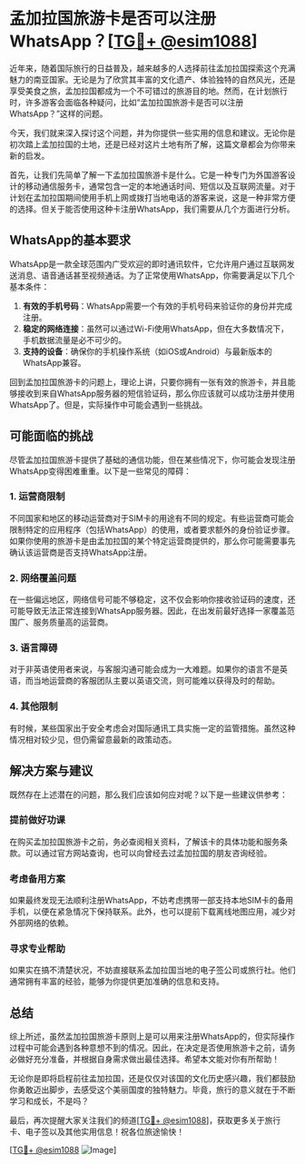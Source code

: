 # 孟加拉国旅游卡是否可以注册WhatsApp？[[TG💪+ @esim1088](https://t.me/s/esim1088)]

近年来，随着国际旅行的日益普及，越来越多的人选择前往孟加拉国探索这个充满魅力的南亚国家。无论是为了欣赏其丰富的文化遗产、体验独特的自然风光，还是享受美食之旅，孟加拉国都成为一个不可错过的旅游目的地。然而，在计划旅行时，许多游客会面临各种疑问，比如“孟加拉国旅游卡是否可以注册WhatsApp？”这样的问题。

今天，我们就来深入探讨这个问题，并为你提供一些实用的信息和建议。无论你是初次踏上孟加拉国的土地，还是已经对这片土地有所了解，这篇文章都会为你带来新的启发。

首先，让我们先简单了解一下孟加拉国旅游卡是什么。它是一种专门为外国游客设计的移动通信服务卡，通常包含一定的本地通话时间、短信以及互联网流量。对于计划在孟加拉国期间使用手机上网或拨打当地电话的游客来说，这是一种非常方便的选择。但关于能否使用这种卡注册WhatsApp，我们需要从几个方面进行分析。

## WhatsApp的基本要求

WhatsApp是一款全球范围内广受欢迎的即时通讯软件，它允许用户通过互联网发送消息、语音通话甚至视频通话。为了正常使用WhatsApp，你需要满足以下几个基本条件：

1. **有效的手机号码**：WhatsApp需要一个有效的手机号码来验证你的身份并完成注册。
2. **稳定的网络连接**：虽然可以通过Wi-Fi使用WhatsApp，但在大多数情况下，手机数据流量是必不可少的。
3. **支持的设备**：确保你的手机操作系统（如iOS或Android）与最新版本的WhatsApp兼容。

回到孟加拉国旅游卡的问题上，理论上讲，只要你拥有一张有效的旅游卡，并且能够接收到来自WhatsApp服务器的短信验证码，那么你应该就可以成功注册并使用WhatsApp了。但是，实际操作中可能会遇到一些挑战。

## 可能面临的挑战

尽管孟加拉国旅游卡提供了基础的通信功能，但在某些情况下，你可能会发现注册WhatsApp变得困难重重。以下是一些常见的障碍：

### 1. **运营商限制**
   不同国家和地区的移动运营商对于SIM卡的用途有不同的规定。有些运营商可能会限制特定的应用程序（包括WhatsApp）的使用，或者要求额外的身份验证步骤。如果你使用的旅游卡是由孟加拉国的某个特定运营商提供的，那么你可能需要事先确认该运营商是否支持WhatsApp注册。

### 2. **网络覆盖问题**
   在一些偏远地区，网络信号可能不够稳定，这不仅会影响你接收验证码的速度，还可能导致无法正常连接到WhatsApp服务器。因此，在出发前最好选择一家覆盖范围广、服务质量高的运营商。

### 3. **语言障碍**
   对于非英语使用者来说，与客服沟通可能会成为一大难题。如果你的语言不是英语，而当地运营商的客服团队主要以英语交流，则可能难以获得及时的帮助。

### 4. **其他限制**
   有时候，某些国家出于安全考虑会对国际通讯工具实施一定的监管措施。虽然这种情况相对较少见，但仍需留意最新的政策动态。

## 解决方案与建议

既然存在上述潜在的问题，那么我们应该如何应对呢？以下是一些建议供参考：

### 提前做好功课
在购买孟加拉国旅游卡之前，务必查阅相关资料，了解该卡的具体功能和服务条款。可以通过官方网站查询，也可以向曾经去过孟加拉国的朋友咨询经验。

### 考虑备用方案
如果最终发现无法顺利注册WhatsApp，不妨考虑携带一部支持本地SIM卡的备用手机，以便在紧急情况下保持联系。此外，也可以提前下载离线地图应用，减少对外部网络的依赖。

### 寻求专业帮助
如果实在搞不清楚状况，不妨直接联系孟加拉国当地的电子签公司或旅行社。他们通常拥有丰富的经验，能够为你提供更加准确的信息和支持。

## 总结

综上所述，虽然孟加拉国旅游卡原则上是可以用来注册WhatsApp的，但实际操作过程中可能会遇到各种意想不到的情况。因此，在决定是否使用旅游卡之前，请务必做好充分准备，并根据自身需求做出最佳选择。希望本文能对你有所帮助！

无论你是即将启程前往孟加拉国，还是仅仅对该国的文化历史感兴趣，我们都鼓励你勇敢迈出脚步，去感受这个美丽国度的独特魅力。毕竟，旅行的意义就在于不断学习和成长，不是吗？

最后，再次提醒大家关注我们的频道[[TG💪+ @esim1088](https://t.me/s/esim1088)]，获取更多关于旅行卡、电子签以及其他实用信息！祝各位旅途愉快！

[[TG💪+ @esim1088](https://t.me/s/esim1088) ![Image](https://i.postimg.cc/4NQfJmqS/Snipaste-2025-05-13-00-14-12.png)]